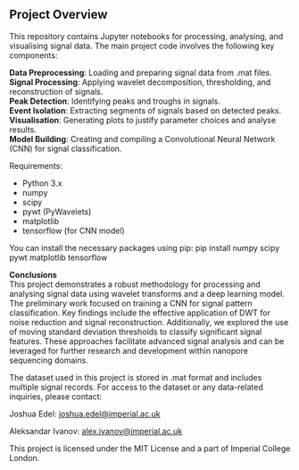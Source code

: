 ## Project Overview 

This repository contains Jupyter notebooks for processing, analysing, and visualising signal data. The main project code involves the following key components:

**Data Preprocessing**: Loading and preparing signal data from .mat files.   
**Signal Processing**: Applying wavelet decomposition, thresholding, and reconstruction of signals.   
**Peak Detection**: Identifying peaks and troughs in signals.   
**Event Isolation**: Extracting segments of signals based on detected peaks.   
**Visualisation**: Generating plots to justify parameter choices and analyse results.   
**Model Building**: Creating and compiling a Convolutional Neural Network (CNN) for signal classification.   

Requirements:
- Python 3.x   
- numpy   
- scipy   
- pywt (PyWavelets)   
- matplotlib   
- tensorflow (for CNN model)   

You can install the necessary packages using pip: pip install numpy scipy pywt matplotlib tensorflow

**Conclusions**   
This project demonstrates a robust methodology for processing and analysing signal data using wavelet transforms and a deep learning model. The preliminary work focused on training a CNN for signal pattern classification. Key findings include the effective application of DWT for noise reduction and signal reconstruction. Additionally, we explored the use of moving standard deviation thresholds to classify significant signal features. These approaches facilitate advanced signal analysis and can be leveraged for further research and development within nanopore sequencing domains.      

The dataset used in this project is stored in .mat format and includes multiple signal records. For access to the dataset or any data-related inquiries, please contact:

Joshua Edel: joshua.edel@imperial.ac.uk

Aleksandar Ivanov: alex.ivanov@imperial.ac.uk

This project is licensed under the MIT License and a part of Imperial College London.
